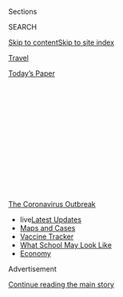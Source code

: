 <div id="app">

<div>

<div>

<div>

<div class="NYTAppHideMasthead css-1q2w90k e1suatyy0">

<div class="section css-ui9rw0 e1suatyy2">

<div class="css-eph4ug er09x8g0">

<div class="css-6n7j50">

</div>

<span class="css-1dv1kvn">Sections</span>

<div class="css-10488qs">

<span class="css-1dv1kvn">SEARCH</span>

</div>

[Skip to content](#site-content)[Skip to site
index](#site-index)

</div>

<div id="masthead-section-label" class="css-1wr3we4 eaxe0e00">

[Travel](https://www.nytimes.com/section/travel)

</div>

<div class="css-10698na e1huz5gh0">

</div>

</div>

<div id="masthead-bar-one" class="section hasLinks css-15hmgas e1csuq9d3">

<div class="css-uqyvli e1csuq9d0">

</div>

<div class="css-1uqjmks e1csuq9d1">

</div>

<div class="css-9e9ivx">

[](https://myaccount.nytimes.com/auth/login?response_type=cookie&client_id=vi)

</div>

<div class="css-1bvtpon e1csuq9d2">

[Today’s
Paper](https://www.nytimes.com/section/todayspaper)

</div>

</div>

</div>

</div>

<div data-aria-hidden="false">

<div id="site-content" data-role="main">

<div>

<div class="css-1aor85t" style="opacity:0.000000001;z-index:-1;visibility:hidden">

<div class="css-1hqnpie">

<div class="css-epjblv">

<span class="css-17xtcya">[Travel](/section/travel)</span><span class="css-x15j1o">|</span><span class="css-fwqvlz">Afraid
of Airlines? There’s Always the Private
Jet</span>

</div>

<div class="css-k008qs">

<div class="css-1iwv8en">

<span class="css-18z7m18"></span>

<div>

</div>

</div>

<span class="css-1n6z4y">https://nyti.ms/3jVASIL</span>

<div class="css-1705lsu">

<div class="css-4xjgmj">

<div class="css-4skfbu" data-role="toolbar" data-aria-label="Social Media Share buttons, Save button, and Comments Panel with current comment count" data-testid="share-tools">

  - 
  - 
  - 
  - 
    
    <div class="css-6n7j50">
    
    </div>

  - 

</div>

</div>

</div>

</div>

</div>

</div>

<div id="NYT_TOP_BANNER_REGION" class="css-13pd83m">

<div>

<div id="styln-prism-menu-1592847958612" class="section interactive-content interactive-size-medium css-1edisqu">

<div class="css-17ih8de interactive-body">

<div id="scroll-container" class="css-1gj85ro">

[<span class="styln-title-wrap"><span class="css-1pje3qr">The
Coronavirus</span><span class="css-1pje3qr">
Outbreak</span></span>](https://www.nytimes.com/news-event/coronavirus?action=click&pgtype=Article&state=default&region=TOP_BANNER&context=storylines_menu)

  - <span class="css-kqxiym" data-emphasize="true">live</span>[Latest
    Updates](https://www.nytimes.com/2020/08/01/world/coronavirus-covid-19.html?action=click&pgtype=Article&state=default&region=TOP_BANNER&context=storylines_menu)
  - [Maps and
    Cases](https://www.nytimes.com/interactive/2020/us/coronavirus-us-cases.html?action=click&pgtype=Article&state=default&region=TOP_BANNER&context=storylines_menu)
  - [Vaccine
    Tracker](https://www.nytimes.com/interactive/2020/science/coronavirus-vaccine-tracker.html?action=click&pgtype=Article&state=default&region=TOP_BANNER&context=storylines_menu)
  - [What School May Look
    Like](https://www.nytimes.com/interactive/2020/07/29/us/schools-reopening-coronavirus.html?action=click&pgtype=Article&state=default&region=TOP_BANNER&context=storylines_menu)
  - [Economy](https://www.nytimes.com/live/2020/07/31/business/stock-market-today-coronavirus?action=click&pgtype=Article&state=default&region=TOP_BANNER&context=storylines_menu)

</div>

</div>

</div>

</div>

</div>

<div id="top-wrapper" class="css-1sy8kpn">

<div id="top-slug" class="css-l9onyx">

Advertisement

</div>

[Continue reading the main
story](#after-top)

<div class="ad top-wrapper" style="text-align:center;height:100%;display:block;min-height:250px">

<div id="top" class="place-ad" data-position="top" data-size-key="top">

</div>

</div>

<div id="after-top">

</div>

</div>

<div>

<div id="sponsor-wrapper" class="css-1hyfx7x">

<div id="sponsor-slug" class="css-19vbshk">

Supported by

</div>

[Continue reading the main
story](#after-sponsor)

<div id="sponsor" class="ad sponsor-wrapper" style="text-align:center;height:100%;display:block">

</div>

<div id="after-sponsor">

</div>

</div>

<div class="css-186x18t">

</div>

<div class="css-1vkm6nb ehdk2mb0">

# Afraid of Airlines? There’s Always the Private Jet

</div>

Concerned about virus-related safety on commercial planes, many fliers
are turning to private jets for the first time. The catch, of course, is
the price.

<div class="css-79elbk" data-testid="photoviewer-wrapper">

<div class="css-z3e15g" data-testid="photoviewer-wrapper-hidden">

</div>

<div class="css-1a48zt4 ehw59r15" data-testid="photoviewer-children">

![<span class="css-16f3y1r e13ogyst0" data-aria-hidden="true">A flight
between New York and Miami on Silver Air (above) costs thousands of
dollars, but many passengers are willing to splurge to avoid commercial
flights. Flying with groups is one way to cut
costs.</span><span class="css-cnj6d5 e1z0qqy90" itemprop="copyrightHolder"><span class="css-1ly73wi e1tej78p0">Credit...</span><span><span>Silver
Air</span></span></span>](https://static01.nyt.com/images/2020/07/27/travel/29private-jets-virus/oakImage-1595868653679-articleLarge.jpg?quality=75&auto=webp&disable=upscale)

</div>

</div>

<div class="css-18e8msd">

<div class="css-vp77d3 epjyd6m0">

<div class="css-1baulvz">

By [<span class="css-1baulvz last-byline" itemprop="name">Sally
French</span>](https://www.nytimes.com/by/sally-french)

</div>

</div>

  - July 30,
    2020

  - 
    
    <div class="css-4xjgmj">
    
    <div class="css-d8bdto" data-role="toolbar" data-aria-label="Social Media Share buttons, Save button, and Comments Panel with current comment count" data-testid="share-tools">
    
      - 
      - 
      - 
      - 
        
        <div class="css-6n7j50">
        
        </div>
    
      - 
    
    </div>
    
    </div>

</div>

</div>

<div class="section meteredContent css-1r7ky0e" name="articleBody" itemprop="articleBody">

<div class="css-1fanzo5 StoryBodyCompanionColumn">

<div class="css-53u6y8">

Lexi Shangraw, a San Francisco resident, flew to Phoenix in early March
for what was supposed to be a brief visit. But when lockdowns started,
she ended up staying longer than anticipated in hopes of waiting out
Covid-19.

Last month, she decided it was finally time to return home. Dubious
about the safety of big commercial airlines, she chose
[JSX,](https://www.jsx.com/home/search) a hybrid private jet service
that departs from small, private terminals. In the world of private jet
travel, Ms. Shangraw got a good deal. Her one-way ticket on a
semiprivate jet to Oakland, Calif., cost $159. That same day, a flight
to the Bay Area on American Airlines would have cost $150, she said.

Ms. Shangraw is among the growing number of Americans using private
jets, seeing them as a safer alternative to the often [cramped
commercial
flights](https://www.nytimes.com/2020/07/21/travel/crowded-flights-coronavirus.html)
filled with strangers during the pandemic. The day after the Fourth of
July, when commercial airline travel was down 74 percent year-over-year,
private jet flights were up five percent, according to [an analysis of
data from Argus, an aviation consulting
firm](https://privatejetcardcomparisons.com/2020/07/10/heres-where-the-private-jets-were-flying-for-the-july-4th-holiday/#more-38454),
by Doug Gollan, who runs the website [Private Jet Card
Comparisons.](https://privatejetcardcomparisons.com/)

On JSX, passengers still fly with up to 29 strangers (though Ms.
Shangraw said there were fewer than 15 on her flight), but there’s no
need to arrive two hours early (the company recommends 20 minutes),
because there are no security lines and no complex boarding procedures.
JSX flights tend to cost between $300 and $500 one way, per person, but
some shorter legs can cost less than $100.

</div>

</div>

<div class="css-1fanzo5 StoryBodyCompanionColumn">

<div class="css-53u6y8">

## The price of exclusivity

Compared to most private jet services, JSX is downright affordable. Some
customers are opting for pricey, custom charter flights that can cost
anywhere from a few thousand dollars to more than $10,000 per hour,
based on factors like aircraft type and in-flight service.

Even when paying top dollar, many travelers are seeing value in
springing for private flights amid a pandemic. That includes people like
Franklin Antoian, the founder of the personal training website iBodyFit,
who — along with his wife and two kids — took his first-ever private jet
ride last month from Palm Beach, Fla., to visit family in upstate New
York. It cost $20,000, about six times more than Mr. Antoian’s usual
first-class fares for his family of four. He justified the cost, saying
this may be his family’s only flight this year.

A town car arrived at their home and shuttled them directly to the door
of a small airport with plush chairs and no blaring loudspeakers. The
plane left when the family was ready.

It’s a far cry from [ever-changing rules about middle
seats](https://www.nytimes.com/2020/07/10/world/canada/canada-airlines-coronavirus.html),
[passengers refusing to wear
masks](https://www.nytimes.com/2020/06/18/us/american-airlines-mask-brandon-straka.html)
and [flight attendants telling off passengers for sitting in an
unoccupied exit
row](https://www.nytimes.com/2020/07/08/travel/airplanes-social-distancing-coronavirus.html)
for more space. And while travelers on commercial airlines report
[confusion over mask
policies](https://www.nytimes.com/2020/06/04/travel/coronavirus-flying-face-masks.html)
not being enforced, flying private means everyone has their face
covered.

</div>

</div>

<div>

</div>

<div class="css-1fanzo5 StoryBodyCompanionColumn">

<div class="css-53u6y8">

“I’d always wanted to fly on a private jet, and then I started thinking
about what travel might otherwise be like on a commercial airline,” Mr.
Antoian said. “I didn’t want to wait in a crowded terminal. I didn’t
want the chance that someone on the plane might complain about wearing a
mask and the plane might be delayed.”

</div>

</div>

<div class="css-1fanzo5 StoryBodyCompanionColumn">

<div class="css-53u6y8">

“Flying private is much safer, and consistently so,” said Sridhar Tayur,
founder of OrganJet, a company that provides private jet travel for
organ-transplant patients. “Social distancing is easier. The pilots wear
masks. The passengers — usually a small number — know each
other.”

<div id="NYT_MAIN_CONTENT_1_REGION" class="css-9tf9ac">

<div>

<div id="styln-covid-updates-world" class="section interactive-content interactive-size-medium css-1ftcdic">

<div class="css-17ih8de interactive-body">

<div id="styln-briefing-block" data-asset-id="QXJ0aWNsZTpueXQ6Ly9hcnRpY2xlLzhiMjRmNTQ0LWVhMmUtNTlmNC1hMDZiLTM0YWI3YTlmN2E4YQ==">

<div class="briefing-block-header-section">

# [Latest Updates: Global Coronavirus Outbreak](https://www.nytimes.com/2020/08/01/world/coronavirus-covid-19.html?action=click&pgtype=Article&state=default&region=MAIN_CONTENT_1&context=storylines_live_updates)

<div class="briefing-block-ts">

Updated 2020-08-02T07:21:03.497Z

</div>

</div>

  - [The U.S. reels as July cases more than double the total of any
    other
    month.](https://www.nytimes.com/2020/08/01/world/coronavirus-covid-19.html?action=click&pgtype=Article&state=default&region=MAIN_CONTENT_1&context=storylines_live_updates#link-34047410)
  - [Top U.S. officials work to break an impasse over the federal
    jobless
    benefit.](https://www.nytimes.com/2020/08/01/world/coronavirus-covid-19.html?action=click&pgtype=Article&state=default&region=MAIN_CONTENT_1&context=storylines_live_updates#link-780ec966)
  - [Its outbreak untamed, Melbourne goes into even greater
    lockdown.](https://www.nytimes.com/2020/08/01/world/coronavirus-covid-19.html?action=click&pgtype=Article&state=default&region=MAIN_CONTENT_1&context=storylines_live_updates#link-2bc8948)

<div class="briefing-block-footer">

<div class="briefing-block-footer-meta">

[See more
updates](https://www.nytimes.com/2020/08/01/world/coronavirus-covid-19.html?action=click&pgtype=Article&state=default&region=MAIN_CONTENT_1&context=storylines_live_updates)

</div>

<div class="briefing-block-briefinglinks">

<span>More live coverage:</span>
[Markets](https://www.nytimes.com/live/2020/07/31/business/stock-market-today-coronavirus?action=click&pgtype=Article&state=default&region=MAIN_CONTENT_1&context=storylines_live_updates)

</div>

</div>

</div>

</div>

</div>

</div>

</div>

The major drawback for many travelers is, of course, the cost. A one-way
charter flight between New York and Miami with the private jet company
[Silver Air](https://www.silverair.com/) costs between $15,000 and
$20,000 for the entire aircraft, depending on the jet (their planes seat
between four and 10). Bring nine friends, and that still amounts to a
few thousand dollars per person each way — significantly more than the
cost of your average first-class ticket, and far more than the price of
a basic economy seat. Another company, [Jet It,](https://gojetit.com/)
charges $4,200 per hour (though purchasing a membership reduces the
per-hour rate to $1,600), not including airport fees. Their HondaJet
Elite aircraft seats six.

To reduce the price of the $8,000-to-$10,000-per-hour flight, Jamie
Gibson, the founder of the website
[Flightess](https://www.flightess.com/) and a high-end charter flight
attendant, says more groups of first-time fliers are chartering planes
with friends and family, and thus reducing the per-person cost.
Prepandemic, her regular clients were executives who tended to travel
alone. The cost is further reduced by the CARES Act tax break. Private
jet customers aren’t required to pay the 7.5 percent Federal Excise Tax
between March 28 and Dec. 31, 2020, which is typically charged on all
private jet flights and hours. Additionally, companies don’t have to pay
any fuel taxes during that period, which is one less cost they would
otherwise pass onto consumers.

## Gaining in popularity

While [commercial air
travel](https://www.nytimes.com/2020/05/10/business/airlines-coronavirus-bleak-future.html)
is getting pummeled, private jet travel has not been hit nearly as hard,
said Mr. Gollan.

In April, passenger count on commercial airlines fell 95 percent
year-over-year, while passenger count on private jet charters was down
67 percent, according to Mr. Gollan’s analysis of Argus’s data. By June,
private jet operators saw just a 22 percent decrease.

</div>

</div>

<div>

</div>

<div class="css-1fanzo5 StoryBodyCompanionColumn">

<div class="css-53u6y8">

“With virtually no business travel, the rebound was fueled by existing
customers flying for personal reasons and newcomers to the market,” Mr.
Gollan said. “Private flying isn’t fully back, but certainly the
industry is in much better shape than airlines. There is a strong flow
of new-to-private-aviation customers.”

XO, which offers both private charters and the ability to book
individual seats on private jets, saw a 19.8 percent decrease in hours
flown in the first half of 2020 versus the first half of 2019, according
to Argus data. But the company said monthly membership sales between
March and May 2020 among first-time private jet fliers averaged five
times higher than their monthly averages.

Two other companies have also seen increased interest. [Sentient
Jet](https://www.sentient.com/) said more than 50 percent of the 8,000
flight hours in June were sold to first-time customers, up from about 25
to 30 percent in most months. And [Air Charter
Service](https://www.aircharterserviceusa.com/) said in a press release
that in May and June, it saw a 75 percent increase in year-over-year
inquiries from potential customers.

The trend looks likely to continue as commercial air travel may only
become more painful. JetBlue is blocking middle seats through at least
Sept. 8 and Southwest Airlines is doing the same through at least Oct.
31 — but it’s unclear what happens after that. Luxuries like airport
lounges are closed with no indication when they’ll reopen. And
passengers report [flights being canceled at the last
minute](https://www.nytimes.com/2020/06/18/travel/travel-refunds-airlines.html).

## Who is flying private

Ms. Gibson said in addition to families and friends on vacation, she’s
recently flown students who needed to return from college or boarding
schools and older passengers who feel especially at risk flying
commercial airlines. And as airlines cut back on international flights
in response to [countries closing their
borders](https://www.nytimes.com/article/coronavirus-travel-restrictions.html)
to some foreigners, including Americans, she’s also flying a number of
repatriation
trips.

<div id="NYT_MAIN_CONTENT_3_REGION" class="css-9tf9ac">

<div>

<div id="styln-prism-freeform-1594220623585" class="section interactive-content interactive-size-medium css-1ftcdic">

<div class="css-17ih8de interactive-body">

<div id="prism-freeform-block-62021" class="css-19mumt8" data-role="complementary" data-storyline="The Coronavirus Outbreak" data-truncated="true" tabindex="0">

<div class="css-a8d9oz">

<div class="css-eb027h">

[](https://www.nytimes.com/news-event/coronavirus?action=click&pgtype=Article&state=default&region=MAIN_CONTENT_3&context=storylines_faq)

### The Coronavirus Outbreak ›

#### Frequently Asked Questions

Updated July 27, 2020

  - #### Should I refinance my mortgage?
    
      - [It could be a good
        idea,](https://www.nytimes.com/article/coronavirus-money-unemployment.html?action=click&pgtype=Article&state=default&region=MAIN_CONTENT_3&context=storylines_faq)
        because mortgage rates have [never been
        lower.](https://www.nytimes.com/2020/07/16/business/mortgage-rates-below-3-percent.html?action=click&pgtype=Article&state=default&region=MAIN_CONTENT_3&context=storylines_faq)
        Refinancing requests have pushed mortgage applications to some
        of the highest levels since 2008, so be prepared to get in line.
        But defaults are also up, so if you’re thinking about buying a
        home, be aware that some lenders have tightened their standards.

  - #### What is school going to look like in September?
    
      - It is unlikely that many schools will return to a normal
        schedule this fall, requiring the grind of [online
        learning](https://www.nytimes.com/2020/06/05/us/coronavirus-education-lost-learning.html?action=click&pgtype=Article&state=default&region=MAIN_CONTENT_3&context=storylines_faq),
        [makeshift child
        care](https://www.nytimes.com/2020/05/29/us/coronavirus-child-care-centers.html?action=click&pgtype=Article&state=default&region=MAIN_CONTENT_3&context=storylines_faq)
        and [stunted
        workdays](https://www.nytimes.com/2020/06/03/business/economy/coronavirus-working-women.html?action=click&pgtype=Article&state=default&region=MAIN_CONTENT_3&context=storylines_faq)
        to continue. California’s two largest public school districts —
        Los Angeles and San Diego — said on July 13, that [instruction
        will be remote-only in the
        fall](https://www.nytimes.com/2020/07/13/us/lausd-san-diego-school-reopening.html?action=click&pgtype=Article&state=default&region=MAIN_CONTENT_3&context=storylines_faq),
        citing concerns that surging coronavirus infections in their
        areas pose too dire a risk for students and teachers. Together,
        the two districts enroll some 825,000 students. They are the
        largest in the country so far to abandon plans for even a
        partial physical return to classrooms when they reopen in
        August. For other districts, the solution won’t be an
        all-or-nothing approach. [Many
        systems](https://bioethics.jhu.edu/research-and-outreach/projects/eschool-initiative/school-policy-tracker/),
        including the nation’s largest, New York City, are devising
        [hybrid
        plans](https://www.nytimes.com/2020/06/26/us/coronavirus-schools-reopen-fall.html?action=click&pgtype=Article&state=default&region=MAIN_CONTENT_3&context=storylines_faq)
        that involve spending some days in classrooms and other days
        online. There’s no national policy on this yet, so check with
        your municipal school system regularly to see what is happening
        in your community.

  - #### Is the coronavirus airborne?
    
      - The coronavirus [can stay aloft for hours in tiny droplets in
        stagnant
        air](https://www.nytimes.com/2020/07/04/health/239-experts-with-one-big-claim-the-coronavirus-is-airborne.html?action=click&pgtype=Article&state=default&region=MAIN_CONTENT_3&context=storylines_faq),
        infecting people as they inhale, mounting scientific evidence
        suggests. This risk is highest in crowded indoor spaces with
        poor ventilation, and may help explain super-spreading events
        reported in meatpacking plants, churches and restaurants. [It’s
        unclear how often the virus is
        spread](https://www.nytimes.com/2020/07/06/health/coronavirus-airborne-aerosols.html?action=click&pgtype=Article&state=default&region=MAIN_CONTENT_3&context=storylines_faq)
        via these tiny droplets, or aerosols, compared with larger
        droplets that are expelled when a sick person coughs or sneezes,
        or transmitted through contact with contaminated surfaces, said
        Linsey Marr, an aerosol expert at Virginia Tech. Aerosols are
        released even when a person without symptoms exhales, talks or
        sings, according to Dr. Marr and more than 200 other experts,
        who [have outlined the evidence in an open letter to the World
        Health
        Organization](https://academic.oup.com/cid/article/doi/10.1093/cid/ciaa939/5867798).

  - #### What are the symptoms of coronavirus?
    
      - Common symptoms [include fever, a dry cough, fatigue and
        difficulty breathing or shortness of
        breath.](https://www.nytimes.com/article/symptoms-coronavirus.html?action=click&pgtype=Article&state=default&region=MAIN_CONTENT_3&context=storylines_faq)
        Some of these symptoms overlap with those of the flu, making
        detection difficult, but runny noses and stuffy sinuses are less
        common. [The C.D.C. has
        also](https://www.nytimes.com/2020/04/27/health/coronavirus-symptoms-cdc.html?action=click&pgtype=Article&state=default&region=MAIN_CONTENT_3&context=storylines_faq)
        added chills, muscle pain, sore throat, headache and a new loss
        of the sense of taste or smell as symptoms to look out for. Most
        people fall ill five to seven days after exposure, but symptoms
        may appear in as few as two days or as many as 14 days.

  - #### Does asymptomatic transmission of Covid-19 happen?
    
      - So far, the evidence seems to show it does. A widely cited
        [paper](https://www.nature.com/articles/s41591-020-0869-5)
        published in April suggests that people are most infectious
        about two days before the onset of coronavirus symptoms and
        estimated that 44 percent of new infections were a result of
        transmission from people who were not yet showing symptoms.
        Recently, a top expert at the World Health Organization stated
        that transmission of the coronavirus by people who did not have
        symptoms was “very rare,” [but she later walked back that
        statement.](https://www.nytimes.com/2020/06/09/world/coronavirus-updates.html?action=click&pgtype=Article&state=default&region=MAIN_CONTENT_3&context=storylines_faq#link-1f302e21)

<div id="styln-survey-component-62021" class="styln-survey-component" data-surveyname="faq" data-surveystoryline="coronavirus">

</div>

</div>

<div class="css-6mllg9">

</div>

<div class="css-pmm6ed">

<span class="css-5gimkt"></span>

</div>

</div>

</div>

</div>

</div>

</div>

</div>

Private jet travel allows citizens of other countries to find a way
home. For repatriation flights from the United States to a country where
travel is restricted to citizens only, the plane can land, but Ms.
Gibson and her crewmates can’t set foot on foreign land. The passenger
departs, and the crew immediately leaves the country. It is not advised
to use a private jet to skirt entry restrictions — just look at the
[five American travelers who chartered a private jet to
Sardinia](https://www.nytimes.com/2020/07/07/world/europe/american-passport-privilege-coronavirus.html),
but were turned away upon arrival.

Even dogs are flying on chartered planes. Elsa Chen, a Bernedoodle
puppy, was purchased by her owners through a website called
[PuppySpot](https://www.puppyspot.com/). They paid the company’s
standard flat rate of $799 to send dogs via air cargo. But when Elsa’s
American Airlines flight from Chicago O’Hare to San Francisco was
canceled last month and could not be rebooked for several days,
PuppySpot rebooked Elsa on a private jet and had her arrive in San
Francisco nearly on schedule. As a result, PuppySpot is now flying all
of its dogs on private planes.

</div>

</div>

<div class="css-1fanzo5 StoryBodyCompanionColumn">

<div class="css-53u6y8">

## Mask, gloves and cleaning

These days, most passengers’ biggest safety concerns center on Covid-19.
Ms. Gibson and her crewmates now wear a mask and gloves throughout the
flight, but she said some customers still opt out of most in-flight
service as a precaution. About 15 percent of her clients now prefer
plastic plates in lieu of fine porcelain china to minimize risk, and
about the same number ask to be mostly left alone in the cabin to
maintain distancing.

JSX said they’ve always wiped down high-touch areas like seats, armrests
and tray tables at the start and end of each day. Since the Covid-19
pandemic, they’ve ramped up cleaning to occur “throughout the day” with
hospital-grade disinfectant.

With most of the modern stresses of commercial travel absent, Mr.
Antoian said his private jet experience harkened back to the 1950s era
of “the Golden Age of plane travel,” a time when flying felt glamorous.

“You’re not just offering coffee or tea,” Ms. Gibson said. “You’re
offering a cappuccino or espresso. You’re not just handing them a bag of
cookies or peanuts. I offer to bake them a souffle. Any custom food
requests, we can order or make.”

Mr. Antoian didn’t ask for any custom orders (his kids ate sandwiches
from home) — but it wasn’t out of any coronavirus-related caution.

“I just didn’t want to inconvenience anyone,” he said. Even without a
souffle, Mr. Antoian said the experience was well worth it for (most of)
his family.

His 4-year-old son still prefers Delta.

“He knows how to work the Delta TV and how to navigate the Disney
movies,” he said. “He had to watch it on my wife’s iPad. He was
disappointed.”

</div>

</div>

<div class="css-1fanzo5 StoryBodyCompanionColumn">

<div class="css-53u6y8">

-----

***Follow New York Times Travel***
*on*[*Instagram*](https://www.instagram.com/nytimestravel/)*,*[*Twitter*](https://twitter.com/nytimestravel)
*and*[*Facebook*](https://www.facebook.com/nytimestravel/)*. And*[*sign
up for our weekly Travel Dispatch
newsletter*](https://www.nytimes.com/newsletters/traveldispatch) *to
receive expert tips on traveling smarter and inspiration for your next
vacation.*

</div>

</div>

</div>

<div>

</div>

<div>

</div>

<div>

</div>

<div>

<div id="bottom-wrapper" class="css-1ede5it">

<div id="bottom-slug" class="css-l9onyx">

Advertisement

</div>

[Continue reading the main
story](#after-bottom)

<div id="bottom" class="ad bottom-wrapper" style="text-align:center;height:100%;display:block;min-height:90px">

</div>

<div id="after-bottom">

</div>

</div>

</div>

</div>

</div>

## Site Index

<div>

</div>

## Site Information Navigation

  - [© <span>2020</span> <span>The New York Times
    Company</span>](https://help.nytimes.com/hc/en-us/articles/115014792127-Copyright-notice)

<!-- end list -->

  - [NYTCo](https://www.nytco.com/)
  - [Contact
    Us](https://help.nytimes.com/hc/en-us/articles/115015385887-Contact-Us)
  - [Work with us](https://www.nytco.com/careers/)
  - [Advertise](https://nytmediakit.com/)
  - [T Brand Studio](http://www.tbrandstudio.com/)
  - [Your Ad
    Choices](https://www.nytimes.com/privacy/cookie-policy#how-do-i-manage-trackers)
  - [Privacy](https://www.nytimes.com/privacy)
  - [Terms of
    Service](https://help.nytimes.com/hc/en-us/articles/115014893428-Terms-of-service)
  - [Terms of
    Sale](https://help.nytimes.com/hc/en-us/articles/115014893968-Terms-of-sale)
  - [Site
    Map](https://spiderbites.nytimes.com)
  - [Help](https://help.nytimes.com/hc/en-us)
  - [Subscriptions](https://www.nytimes.com/subscription?campaignId=37WXW)

</div>

</div>

</div>

</div>
